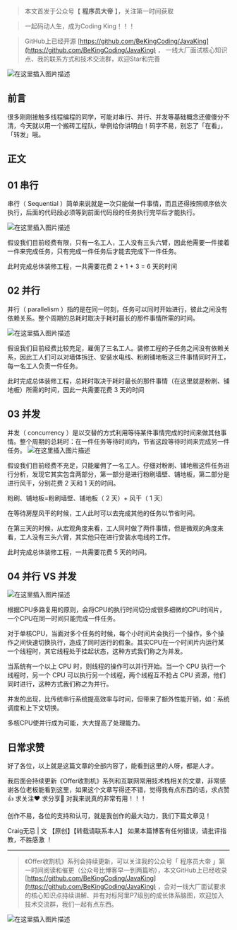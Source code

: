 

> 本文首发于公众号【 **程序员大帝** 】，关注第一时间获取

> 一起码动人生，成为Coding King！！！

> GitHub上已经开源 [https://github.com/BeKingCoding/JavaKing](https://github.com/BeKingCoding/JavaKing) ， 一线大厂面试核心知识点、我的联系方式和技术交流群，欢迎Star和完善

![在这里插入图片描述](https://img-blog.csdnimg.cn/20200708132205796.png?x-oss-process=image/watermark,type_ZmFuZ3poZW5naGVpdGk,shadow_10,text_aHR0cHM6Ly9ibG9nLmNzZG4ubmV0L2tpbmdjb2Rpbmc=,size_16,color_FFFFFF,t_70)


## 前言

很多刚刚接触多线程编程的同学，可能对串行、并行、并发等基础概念还傻傻分不清，今天就以用一个搬砖工程队，举例给你讲明白！码字不易，别忘了「在看」，「转发」哦。

## 正文

## 01 串行

串行（ Sequential ）简单来说就是一次只能做一件事情，而且还得按照顺序依次执行，后面的代码段必须等到前面代码段的任务执行完毕后才能执行。

![在这里插入图片描述](https://img-blog.csdnimg.cn/2020071123450489.png?x-oss-process=image/watermark,type_ZmFuZ3poZW5naGVpdGk,shadow_10,text_aHR0cHM6Ly9ibG9nLmNzZG4ubmV0L2tpbmdjb2Rpbmc=,size_16,color_FFFFFF,t_70)

假设我们目前经费有限，只有一名工人，工人没有三头六臂，因此他需要一件接着一件来完成任务，只有完成一件任务后才能去完成下一件任务。

此时完成总体装修工程，一共需要花费 2 + 1 + 3 = 6 天的时间

## 02 并行

并行（ parallelism ）指的是在同一时刻，任务可以同时开始进行，彼此之间没有依赖关系。整个周期的总耗时取决于耗时最长的那件事情所需的时间。

![在这里插入图片描述](https://img-blog.csdnimg.cn/20200711234514195.png?x-oss-process=image/watermark,type_ZmFuZ3poZW5naGVpdGk,shadow_10,text_aHR0cHM6Ly9ibG9nLmNzZG4ubmV0L2tpbmdjb2Rpbmc=,size_16,color_FFFFFF,t_70)


假设我们目前经费比较充足，雇佣了三名工人。装修工程的子任务之间没有依赖关系，因此工人们可以对墙体拆迁、安装水电线、粉刷铺地板这三件事情同时开工，每一名工人负责一件任务。



此时完成总体装修工程，总耗时取决于耗时最长的那件事情（在这里就是粉刷、铺地板）所需的时间，因此一共需要花费 3 天的时间

## 03 并发

并发（ concurrency ）是以交替的方式利用等待某件事情完成的时间来做其他事情。整个周期的总耗时：在一件任务等待时间内，节省这段等待时间来完成另一件任务。
![在这里插入图片描述](https://img-blog.csdnimg.cn/20200711234524559.png?x-oss-process=image/watermark,type_ZmFuZ3poZW5naGVpdGk,shadow_10,text_aHR0cHM6Ly9ibG9nLmNzZG4ubmV0L2tpbmdjb2Rpbmc=,size_16,color_FFFFFF,t_70)


假设我们目前经费不充足，只能雇佣了一名工人。仔细对粉刷、铺地板这件任务进行分析，发现它其实包含两部分，第一部分是进行粉刷墙壁、铺地板，第二部分是进行风干，分别花费 2 天和 1 天的时间。



粉刷、铺地板=粉刷墙壁、铺地板（ 2 天）+ 风干（ 1 天）



在等待房屋风干的时候，工人此时可以去完成其他的任务以节省时间。



在第三天的时候，从宏观角度来看，工人同时做了两件事情，但是微观的角度来看，工人没有三头六臂，其实他只在进行安装水电线的工作。



此时完成总体装修工程，一共需要花费 5 天的时间。

## 04 并行 VS 并发

![在这里插入图片描述](https://img-blog.csdnimg.cn/20200711234531486.png?x-oss-process=image/watermark,type_ZmFuZ3poZW5naGVpdGk,shadow_10,text_aHR0cHM6Ly9ibG9nLmNzZG4ubmV0L2tpbmdjb2Rpbmc=,size_16,color_FFFFFF,t_70)

根据CPU多路复用的原则，会将CPU的执行时间切分成很多细微的CPU时间片，一个CPU在同一时间只能完成一件任务。



对于单核CPU，当面对多个任务的时候，每个小时间片会执行一个操作，多个操作之间快速切换执行，造成了同时运行的假象。其实CPU在一个时间片内运行某一个线程时，其它线程处于挂起状态，这种方式我们称之为并发。



当系统有一个以上 CPU 时，则线程的操作可以并行开始。当一个 CPU 执行一个线程时，另一个 CPU 可以执行另一个线程，两个线程互不抢占 CPU 资源，他们同时进行，这种方式我们称之为并行。



并发的出现，比传统串行系统提高效率与时间，但带来了额外性能开销，如：系统调度和上下文切换。



多核CPU使并行成为可能，大大提高了处理能力。


## 日常求赞
好了各位，以上就是这篇文章的全部内容了，能看到这里的人呀，都是人才。

我后面会持续更新《Offer收割机》系列和互联网常用技术栈相关的文章，非常感谢各位老板能看到这里，如果这个文章写得还不错，觉得我有点东西的话，求点赞👍 求关注❤️ 求分享👥 对我来说真的非常有用！！！

创作不易，各位的支持和认可，就是我创作的最大动力，我们下篇文章见！

Craig无忌 | 文 【原创】【转载请联系本人】 如果本篇博客有任何错误，请批评指教，不胜感激 ！

------

>《Offer收割机》系列会持续更新，可以关注我的公众号「 程序员大帝 」第一时间阅读和催更（公众号比博客早一到两篇哟），本文GitHub上已经收录 [https://github.com/BeKingCoding/JavaKing](https://github.com/BeKingCoding/JavaKing) ，会对一线大厂面试要求的核心知识点持续讲解、并有对标阿里P7级别的成长体系脑图，欢迎加入技术交流群，我们一起有点东西。

![在这里插入图片描述](https://img-blog.csdnimg.cn/20200715124857432.png?x-oss-process=image/watermark,type_ZmFuZ3poZW5naGVpdGk,shadow_10,text_aHR0cHM6Ly9ibG9nLmNzZG4ubmV0L2tpbmdjb2Rpbmc=,size_16,color_FFFFFF,t_70#pic_center)
